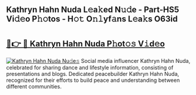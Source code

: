 ## Kathryn Hahn Nuda L𝚎a𝚔ed N𝚞𝚍e - Part-HS5 Vi𝚍𝚎o P𝚑𝚘tos - H𝚘𝚝 O𝚗𝚕yf𝚊ns L𝚎a𝚔s O63id

# <h2><a href="http://kf5nby.oniu.top/?m=Kathryn+Hahn+Nuda">🔗👉 🔴 Kathryn Hahn Nuda P𝚑ot𝚘𝚜 V𝚒d𝚎o</a></h2>

[![Kathryn Hahn Nuda Nu𝚍e𝚜](https://i.imgur.com/0qMVB7G.gif)](http://kf5nby.oniu.top/?m=Kathryn+Hahn+Nuda)
Social media influencer Kathryn Hahn Nuda, celebrated for sharing dance and lifestyle information, consisting of presentations and blogs. Dedicated peacebuilder Kathryn Hahn Nuda, recognized for their efforts to build peace and understanding between different communities.  
